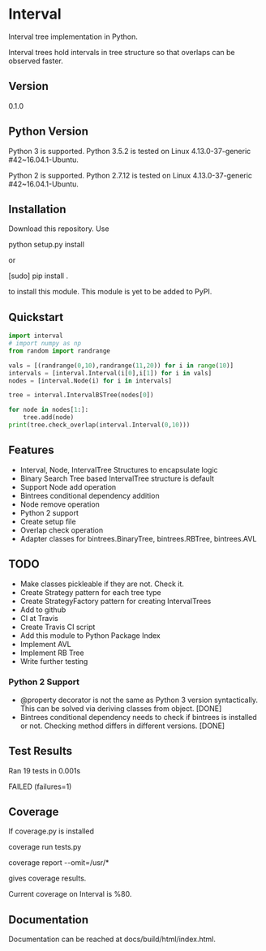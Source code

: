 
# Interval

Interval tree implementation in Python.

Interval trees hold intervals in tree structure 
so that overlaps can be observed faster.


## Version
0.1.0

## Python Version
Python 3 is supported. 
Python 3.5.2 is tested on Linux 4.13.0-37-generic #42~16.04.1-Ubuntu.

Python 2 is supported.
Python 2.7.12 is tested on Linux 4.13.0-37-generic #42~16.04.1-Ubuntu.

## Installation

Download this repository.
Use

python setup.py install

or

[sudo] pip install .

to install this module. This module is yet to be added to PyPI.

## Quickstart
```python
import interval
# import numpy as np 
from random import randrange

vals = [(randrange(0,10),randrange(11,20)) for i in range(10)]
intervals = [interval.Interval(i[0],i[1]) for i in vals]
nodes = [interval.Node(i) for i in intervals]

tree = interval.IntervalBSTree(nodes[0])

for node in nodes[1:]:
    tree.add(node)
print(tree.check_overlap(interval.Interval(0,10)))
```

## Features
- Interval, Node, IntervalTree Structures to encapsulate logic
- Binary Search Tree based IntervalTree structure is default
- Support Node add operation
- Bintrees conditional dependency addition
- Node remove operation
- Python 2 support
- Create setup file
- Overlap check operation
- Adapter classes for bintrees.BinaryTree, bintrees.RBTree, bintrees.AVL 

## TODO
- Make classes pickleable if they are not. Check it.
- Create Strategy pattern for each tree type
- Create StrategyFactory pattern for creating IntervalTrees
- Add to github
- CI at Travis
- Create Travis CI script
- Add this module to Python Package Index
- Implement AVL
- Implement RB Tree
- Write further testing

### Python 2 Support

- @property decorator is not the same as Python 3 version syntactically.
This can be solved via deriving classes from object. [DONE]
- Bintrees conditional dependency needs to check 
if bintrees is installed or not. Checking method differs in 
different versions. [DONE]

## Test Results
Ran 19 tests in 0.001s

FAILED (failures=1)

## Coverage

If coverage.py is installed

coverage run tests.py

coverage report --omit=/usr/*

gives coverage results.

Current coverage on Interval is %80.

## Documentation
Documentation can be reached at docs/build/html/index.html.
